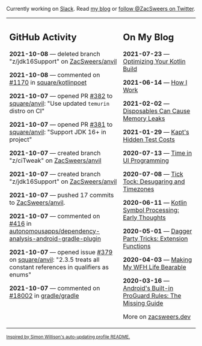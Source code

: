 Currently working on [Slack](https://slack.com/). Read [my blog](https://zacsweers.dev/) or [follow @ZacSweers on Twitter](https://twitter.com/ZacSweers).

<table><tr><td valign="top" width="60%">

## GitHub Activity
<!-- githubActivity starts -->
**2021-10-08** — deleted branch "z/jdk16Support" on [ZacSweers/anvil](https://api.github.com/repos/ZacSweers/anvil)

**2021-10-08** — commented on [#1170](https://github.com/square/kotlinpoet/pull/1170#issuecomment-938700183) in [square/kotlinpoet](https://api.github.com/repos/square/kotlinpoet)

**2021-10-07** — opened PR [#382](https://api.github.com/repos/square/anvil/pulls/382) to [square/anvil](https://api.github.com/repos/square/anvil): "Use updated `temurin` distro on CI"

**2021-10-07** — opened PR [#381](https://api.github.com/repos/square/anvil/pulls/381) to [square/anvil](https://api.github.com/repos/square/anvil): "Support JDK 16+ in project"

**2021-10-07** — created branch "z/ciTweak" on [ZacSweers/anvil](https://api.github.com/repos/ZacSweers/anvil)

**2021-10-07** — created branch "z/jdk16Support" on [ZacSweers/anvil](https://api.github.com/repos/ZacSweers/anvil)

**2021-10-07** — pushed 17 commits to [ZacSweers/anvil](https://api.github.com/repos/ZacSweers/anvil).

**2021-10-07** — commented on [#416](https://github.com/autonomousapps/dependency-analysis-android-gradle-plugin/issues/416#issuecomment-938130265) in [autonomousapps/dependency-analysis-android-gradle-plugin](https://api.github.com/repos/autonomousapps/dependency-analysis-android-gradle-plugin)

**2021-10-07** — opened issue [#379](https://api.github.com/repos/square/anvil/issues/379) on [square/anvil](https://api.github.com/repos/square/anvil): "2.3.5 treats all constant references in qualifiers as enums"

**2021-10-07** — commented on [#18002](https://github.com/gradle/gradle/issues/18002#issuecomment-938107928) in [gradle/gradle](https://api.github.com/repos/gradle/gradle)
<!-- githubActivity ends -->
</td><td valign="top" width="40%">

## On My Blog
<!-- blog starts -->
**2021-07-23** — [Optimizing Your Kotlin Build](https://www.zacsweers.dev/optimizing-your-kotlin-build/)

**2021-06-14** — [How I Work](https://www.zacsweers.dev/how-i-work/)

**2021-02-02** — [Disposables Can Cause Memory Leaks](https://www.zacsweers.dev/disposables-can-cause-memory-leaks/)

**2021-01-29** — [Kapt's Hidden Test Costs](https://www.zacsweers.dev/kapts-hidden-test-costs/)

**2020-07-13** — [Time in UI Programming](https://www.zacsweers.dev/time-in-ui/)

**2020-07-08** — [Tick Tock: Desugaring and Timezones](https://www.zacsweers.dev/ticktock-desugaring-timezones/)

**2020-06-11** — [Kotlin Symbol Processing: Early Thoughts](https://www.zacsweers.dev/kotlin-symbol-processor-early-thoughts/)

**2020-05-01** — [Dagger Party Tricks: Extension Functions](https://www.zacsweers.dev/dagger-party-tricks-extension-functions/)

**2020-04-03** — [Making My WFH Life Bearable](https://www.zacsweers.dev/making-wfh-life-bearable/)

**2020-03-16** — [Android's Built-in ProGuard Rules: The Missing Guide](https://www.zacsweers.dev/android-proguard-rules/)
<!-- blog ends -->
More on [zacsweers.dev](https://zacsweers.dev/)
</td></tr></table>

<sub><a href="https://simonwillison.net/2020/Jul/10/self-updating-profile-readme/">Inspired by Simon Willison's auto-updating profile README.</a></sub>